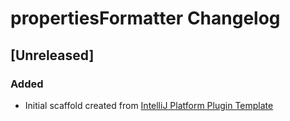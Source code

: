 <!-- Keep a Changelog guide -> https://keepachangelog.com -->

# propertiesFormatter Changelog

## [Unreleased]
### Added
- Initial scaffold created from [IntelliJ Platform Plugin Template](https://github.com/JetBrains/intellij-platform-plugin-template)
